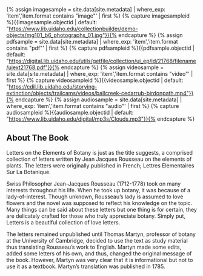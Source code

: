 {% assign imagesample = site.data[site.metadata] | where_exp: 'item','item.format contains "image"' | first %}
{% capture imagesampleid %}{{imagesample.objectid | default: "https://www.lib.uidaho.edu/collectionbuilder/demo-objects/mg101_b6_photographs_01.jpg"}}{% endcapture %}
{% assign pdfsample = site.data[site.metadata] | where_exp: 'item','item.format contains "pdf"' | first %}
{% capture pdfsampleid %}{{pdfsample.objectid | default: "https://digital.lib.uidaho.edu/utils/getfile/collection/ui_ep/id/21768/filename/uiext21768.pdf"}}{% endcapture %}
{% assign videosample = site.data[site.metadata] | where_exp: 'item','item.format contains "video"' | first %}
{% capture videosampleid %}{{videosample.objectid | default: "https://cdil.lib.uidaho.edu/storying-extinction/objects/trailcams/videos/ballcreek-cedarrub-birdonpath.mp4"}}{% endcapture %}
{% assign audiosample = site.data[site.metadata] | where_exp: 'item','item.format contains "audio"' | first %}
{% capture audiosampleid %}{{audiosample.objectid | default: "https://www.lib.uidaho.edu/digital/mp3s/Clouds.mp3"}}{% endcapture %}

## About The Book
Letters on the Elements of Botany is just as the title suggests, a comprised collection of letters written by Jean Jacques Rousseau on the elements of plants. The letters were originally published in French; Lettres Elementaires Sur La Botanique. 

Swiss Philosopher Jean-Jacques Rousseau (1712-1778)  took on many interests throughout his life. When he took up botany, it was because of a lady-of-interest. Though unknown, Rousseau’s lady is assumed to love flowers and the novel was supposed to reflect his knowledge on the topic. Many things can be said about these letters but one thing is for certain, they are delicately crafted for those who truly appreciate botany. Simply put, Letters is a beautiful collection of love letters. 

The letters remained unpublished until Thomas Martyn, professor of botany at the University of Cambridge, decided to use the text as study material thus translating Rousseau’s work to English. Martyn made some edits, added some letters of his own, and thus, changed the original message of the book. However, Martyn was very clear that it is informational but not to use it as a textbook. Martyn’s translation was published in 1785. 

